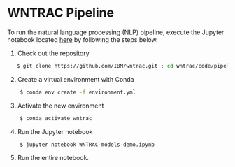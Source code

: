 #  WNTRAC Pipeline

To run the natural language processing (NLP) pipeline, execute the Jupyter notebook located [here](WNTRAC-models-demo.ipynb) by following the steps below.

1. Check out the repository
```bash
   $ git clone https://github.com/IBM/wntrac.git ; cd wntrac/code/pipeline
```

2. Create a virtual environment with Conda
```bash
    $ conda env create -f environment.yml
```

3. Activate the new environment
```bash
    $ conda activate wntrac
```

4. Run the Jupyter notebook
```bash
    $ jupyter notebook WNTRAC-models-demo.ipynb
```

5. Run the entire notebook.